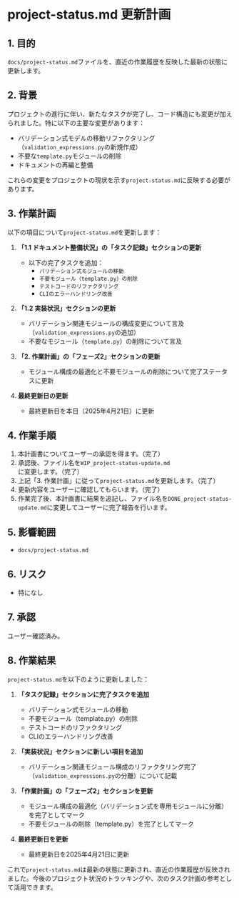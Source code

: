 # project-status.md 更新計画

## 1. 目的

`docs/project-status.md`ファイルを、直近の作業履歴を反映した最新の状態に更新します。

## 2. 背景

プロジェクトの進行に伴い、新たなタスクが完了し、コード構造にも変更が加えられました。特に以下の主要な変更があります：

- バリデーション式モデルの移動リファクタリング（`validation_expressions.py`の新規作成）
- 不要な`template.py`モジュールの削除
- ドキュメントの再編と整備

これらの変更をプロジェクトの現状を示す`project-status.md`に反映する必要があります。

## 3. 作業計画

以下の項目について`project-status.md`を更新します：

1. **「1.1 ドキュメント整備状況」の「タスク記録」セクションの更新**
   - 以下の完了タスクを追加：
     - `バリデーション式モジュールの移動`
     - `不要モジュール（template.py）の削除`
     - `テストコードのリファクタリング`
     - `CLIのエラーハンドリング改善`

2. **「1.2 実装状況」セクションの更新**
   - バリデーション関連モジュールの構成変更について言及（`validation_expressions.py`の追加）
   - 不要なモジュール（`template.py`）の削除について言及

3. **「2. 作業計画」の「フェーズ2」セクションの更新**
   - モジュール構成の最適化と不要モジュールの削除について完了ステータスに更新

4. **最終更新日の更新**
   - 最終更新日を本日（2025年4月21日）に更新

## 4. 作業手順

1. 本計画書についてユーザーの承認を得ます。（完了）
2. 承認後、ファイル名を`WIP_project-status-update.md`に変更します。（完了）
3. 上記「3. 作業計画」に従って`project-status.md`を更新します。（完了）
4. 更新内容をユーザーに確認してもらいます。（完了）
5. 作業完了後、本計画書に結果を追記し、ファイル名を`DONE_project-status-update.md`に変更してユーザーに完了報告を行います。

## 5. 影響範囲

- `docs/project-status.md`

## 6. リスク

- 特になし

## 7. 承認

ユーザー確認済み。

## 8. 作業結果

`project-status.md`を以下のように更新しました：

1. **「タスク記録」セクションに完了タスクを追加**
   - バリデーション式モジュールの移動
   - 不要モジュール（template.py）の削除
   - テストコードのリファクタリング
   - CLIのエラーハンドリング改善

2. **「実装状況」セクションに新しい項目を追加**
   - バリデーション関連モジュール構成のリファクタリング完了（`validation_expressions.py`の分離）について記載

3. **「作業計画」の「フェーズ2」セクションを更新**
   - モジュール構成の最適化（バリデーション式を専用モジュールに分離）を完了としてマーク
   - 不要モジュールの削除（template.py）を完了としてマーク

4. **最終更新日を更新**
   - 最終更新日を2025年4月21日に更新

これで`project-status.md`は最新の状態に更新され、直近の作業履歴が反映されました。今後のプロジェクト状況のトラッキングや、次のタスク計画の参考として活用できます。